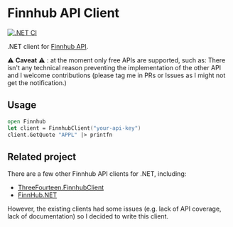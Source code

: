 # Finnhub API Client

[![.NET CI](https://github.com/pviotti/finnhub-dotnet/workflows/.NET%20CI/badge.svg)](https://github.com/pviotti/finnhub-dotnet/actions?query=workflow%3A%22.NET+CI%22+branch%3Amain)

.NET client for [Finnhub API](https://finnhub.io/docs/api/).

:warning: **Caveat** :warning: : at the moment only free APIs are supported,
such as: <TODO insert list>
There isn't any technical reason preventing the implementation of the other API and 
I welcome contributions (please tag me in PRs or Issues as I might not get the notification.)

## Usage

```fsharp
open Finnhub
let client = FinnhubClient("your-api-key")
client.GetQuote "APPL" |> printfn
```

## Related project

There are a few other Finnhub API clients for .NET, including: 

 - [ThreeFourteen.FinnhubClient](https://github.com/KevWK314/ThreeFourteen.FinnhubClient)
 - [FinnHub.NET](https://github.com/ridicoulous/FinnHub.Net)
 
However, the existing clients had some issues (e.g. lack of API coverage, lack of documentation)
so I decided to write this client.
